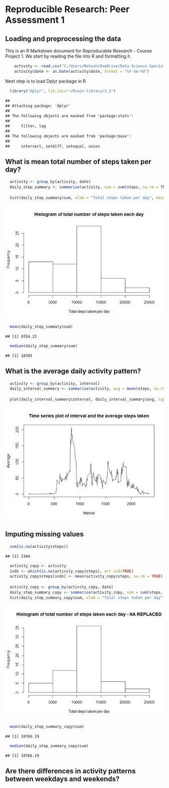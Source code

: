 # Reproducible Research: Peer Assessment 1


## Loading and preprocessing the data

This is an R Markdown document for Reproducable Research - Course Project 1. We start by reading the file into R and formatting it.


```r
    activity <- read.csv("C:/Users/Nehash/OneDrive/Data Science Specialization/Reproducable Research/repdata-data-activity/activity.csv")
    activity$date <- as.Date(activity$date, format = "%Y-%m-%d")
```

Next step is to load Dplyr package in R


```r
  library("dplyr", lib.loc="~/R/win-library/3.1")
```

```
## 
## Attaching package: 'dplyr'
## 
## The following objects are masked from 'package:stats':
## 
##     filter, lag
## 
## The following objects are masked from 'package:base':
## 
##     intersect, setdiff, setequal, union
```

## What is mean total number of steps taken per day?


```r
  activity <- group_by(activity, date)
  daily_step_summary <- summarise(activity, sum = sum(steps, na.rm = TRUE))

  hist(daily_step_summary$sum, xlab = "Total steps taken per day", main = paste("Histogram of" ,  "total number of steps taken each day"))
```

![](PA1_template_files/figure-html/unnamed-chunk-3-1.png) 

```r
  mean(daily_step_summary$sum)
```

```
## [1] 9354.23
```

```r
  median(daily_step_summary$sum)
```

```
## [1] 10395
```

## What is the average daily activity pattern?


```r
  activity <- group_by(activity, interval)
  daily_interval_summary <- summarise(activity, avg = mean(steps, na.rm = TRUE))
  
  plot(daily_interval_summary$interval, daily_interval_summary$avg, type = "l", xlab = "Interval", ylab = "Average", main = "Time series plot of interval and the average steps taken")
```

![](PA1_template_files/figure-html/unnamed-chunk-4-1.png) 

## Imputing missing values

```r
  sum(is.na(activity$steps))
```

```
## [1] 2304
```

```r
  activity_copy <- activity
  indx <- which(is.na(activity_copy$steps), arr.ind=TRUE)
  activity_copy$steps[indx] <- mean(activity_copy$steps, na.rm = TRUE)
  
  activity_copy <- group_by(activity_copy, date)
  daily_step_summary_copy <- summarise(activity_copy, sum = sum(steps, na.rm = TRUE))
  hist(daily_step_summary_copy$sum, xlab = "Total steps taken per day", main = paste("Histogram of" ,  "total number of steps taken each day - NA REPLACED"))
```

![](PA1_template_files/figure-html/unnamed-chunk-5-1.png) 

```r
  mean(daily_step_summary_copy$sum)
```

```
## [1] 10766.19
```

```r
  median(daily_step_summary_copy$sum)
```

```
## [1] 10766.19
```
## Are there differences in activity patterns between weekdays and weekends?


